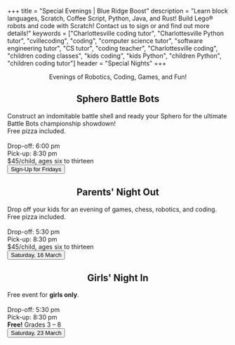 +++
title = "Special Evenings | Blue Ridge Boost"
description = "Learn block languages, Scratch, Coffee Script, Python, Java, and Rust! Build Lego&reg; robots and code with Scratch! Contact us to sign or and find out more details!"
keywords = ["Charlottesville coding tutor", "Charlottesville Python tutor", "cvillecoding", "coding", "computer science tutor", "software engineering tutor", "CS tutor", "coding teacher", "Charlottesville coding", "children coding classes", "kids coding", "kids Python", "children Python", "children coding tutor"]
header = "Special Nights"
+++

<div class="lightnote">
    <center>
    Evenings of Robotics, Coding, Games, and Fun!
    </center>
    </div>
<div class="gap"></gap>
<div class="container">
    <div class="row  justify-content-center">
        <div class="col">
            <h2><center>Sphero Battle Bots</center></h2>
            Construct an indomitable battle shell and ready your Sphero for the ultimate Battle Bots championship showdown!<br>
            Free pizza included.<br>
            <br>
            Drop-off: 6:00 pm<br> 
            Pick-up: 8:30 pm<br>
            $45/child, ages six to thirteen 
            <div class="buttons"><a href="https://spring-24-battle-bots.cheddarup.com"><button class="button-8s" role="button">Sign-Up for Fridays</button></a>
            </div>
        </div>
        <div class="col">
            <h2><center>Parents' Night Out</center></h2>
            Drop off your kids for an evening of games, chess, robotics, and coding.
            Free pizza included.<br>
            <br>
            Drop-off: 5:30 pm<br> 
            Pick-up: 8:30 pm<br>
            $45/child, ages six to thirteen
            <div class="buttons"><a href="https://pno-march-16.cheddarup.com"><button class="button-8s" role="button">Saturday, 16 March</button></a>
            </div>
        </div>
        <div class="col">
            <h2><center>Girls' Night In</center></h2>
            Free event for <b>girls only</b>.<br>  
            <br>
            Drop-off: 5:30 pm<br> 
            Pick-up: 8:30 pm<br>
            <b>Free!</b> Grades 3 &ndash; 8
            <div class="buttons"><a href="https://girls-night-in-march-23.cheddarup.com"><button class="button-8s" role="button">Saturday, 23 March</button></a><br>
            </div>
        </div>
    </div>
</div>

